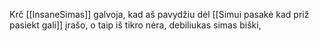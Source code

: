 Krč [[InsaneSimas]] galvoja, kad aš pavydžiu dėl [[Simui pasakė kad priž pasiekt gali]] įrašo, o taip iš tikro nėra, debiliukas simas biški, 